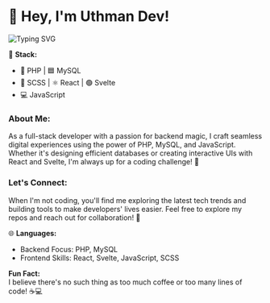 # 👋 Hey, I'm Uthman Dev!
![Typing SVG](https://readme-typing-svg.herokuapp.com?size=32&duration=4000&color=FFFFFF&lines=Full+Stack+Developer;Backend+Specialist+in+PHP%2C+SCSS%2C+React%2C+Svelte%2C+JavaScript)


🔧 **Stack:**  
- 🐘 PHP | 🟦 MySQL  
- 🎨 SCSS | ⚛️ React | 🟢 Svelte  
- 💻 JavaScript

### About Me:
As a full-stack developer with a passion for backend magic, I craft seamless digital experiences using the power of PHP, MySQL, and JavaScript. Whether it's designing efficient databases or creating interactive UIs with React and Svelte, I'm always up for a coding challenge! 🚀

### Let's Connect:
When I'm not coding, you'll find me exploring the latest tech trends and building tools to make developers' lives easier. Feel free to explore my repos and reach out for collaboration! 🤝

🌐 **Languages:**  
- Backend Focus: PHP, MySQL  
- Frontend Skills: React, Svelte, JavaScript, SCSS  

**Fun Fact:**  
I believe there's no such thing as too much coffee or too many lines of code! ☕💻

